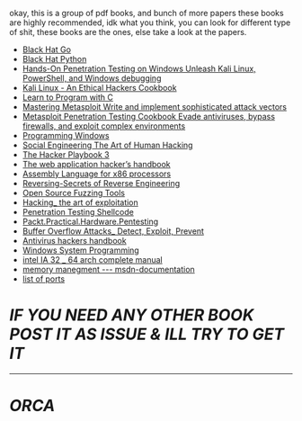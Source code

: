 okay, this is a group of pdf books, and bunch of more papers these books are highly recommended, idk what you think, you can look for different type of shit, these books are the ones, else take a look at the papers.

* [Black Hat Go](https://github.com/ORCA666/hacking-books/blob/main/Black%20Hat%20Go%20Go%20Programming%20for%20Hackers%20and%20Pentesters%20by%20Dan%20Kottmann%20(z-lib.org).pdf)
* [Black Hat Python](https://github.com/ORCA666/hacking-books/blob/main/Black%20Hat%20Python%20Python%20Programming%20for%20Hackers%20and%20Pentesters%20by%20Justin%20Seitz%20(z-lib.org).pdf)
* [Hands-On Penetration Testing on Windows Unleash Kali Linux, PowerShell, and Windows debugging](https://github.com/ORCA666/hacking-books/blob/main/Hands-On%20Penetration%20Testing%20on%20Windows%20Unleash%20Kali%20Linux%2C%20PowerShell%2C%20and%20Windows%20debugging%20tools%20for%20security%20testing%20and%20analysis%20by%20Bramwell%2C%20Phil%20(z-lib.org).rar)
* [Kali Linux - An Ethical Hackers Cookbook](https://github.com/ORCA666/hacking-books/blob/main/Kali%20Linux%20-%20An%20Ethical%20Hackers%20Cookbook%202nd%20Edition%20-%20Himanshu%20Sharma%20by%20F3thinker%20(z-lib.org).pdf)
* [Learn to Program with C](https://github.com/ORCA666/hacking-books/blob/main/Learn%20to%20Program%20with%20C_%20Learn%20to%20Program%20using%20the%20Popular%20C%20Programming%20Language%20(%20PDFDrive%20).pdf)
* [Mastering Metasploit Write and implement sophisticated attack vectors](https://github.com/ORCA666/hacking-books/blob/main/Mastering%20Metasploit%20Write%20and%20implement%20sophisticated%20attack%20vectors%20in%20Metasploit%20using%20a%20completely%20hands-on%20approach%20by%20Nipun%20Jaswal%20(z-lib.org).pdf)
* [Metasploit Penetration Testing Cookbook Evade antiviruses, bypass firewalls, and exploit complex environments](https://github.com/ORCA666/hacking-books/blob/main/Metasploit%20Penetration%20Testing%20Cookbook%20Evade%20antiviruses%2C%20bypass%20firewalls%2C%20and%20exploit%20complex%20environments%20with%20the%20most%20widely%20used%20penetration%20testing%20framework%20by%20Daniel%20Teixeira%2C%20Abhinav%20Singh%2C%20(z-lib.org).pdf)
* [Programming Windows](https://github.com/ORCA666/hacking-books/blob/main/Programming%20Windows%20(%20PDFDrive%20).pdf)
* [Social Engineering The Art of Human Hacking](https://github.com/ORCA666/hacking-books/blob/main/Social%20Engineering%20The%20Art%20of%20Human%20Hacking%20by%20Christopher%20Hadnagy%20(z-lib.org).pdf)
* [The Hacker Playbook 3](https://github.com/ORCA666/hacking-books/blob/main/The%20Hacker%20Playbook%203%20Practical%20Guide%20To%20Penetration%20Testing%20by%20Peter%20Kim%20(z-lib.org).epub.pdf)
* [The web application hacker’s handbook](https://github.com/ORCA666/hacking-books/blob/main/The%20web%20application%20hacker%E2%80%99s%20handbook%20finding%20and%20exploiting%20security%20flaws%20by%20Dafydd%20Stuttard%2C%20Marcus%20Pinto%20(z-lib.org).epub.pdf)
* [Assembly Language for x86 processors](https://github.com/ORCA666/hacking-books/blob/main/%5B3%5DAssembly%20Language%20for%20x86%20processors%20%5Bpdf%5D.pdf)
* [Reversing-Secrets of Reverse Engineering](https://github.com/ORCA666/hacking-books/blob/main/%5B4%5DReversing-Secrets%20of%20Reverse%20Engineering%20%5Bprint%5D.pdf)
* [Open Source Fuzzing Tools](https://github.com/ORCA666/hacking-books/blob/main/%5B5%5DOpen%20Source%20Fuzzing%20Tools%20%5Bprint%5D.pdf)
* [Hacking_ the art of exploitation](https://github.com/ORCA666/hacking-books/blob/main/%5B6%5DHacking_%20the%20art%20of%20exploitation%20%5Bprint%5D.pdf)
* [Penetration Testing Shellcode](https://github.com/ORCA666/hacking-books/blob/main/%5B7%5DPenetration%20Testing%20Shellcode.%20Detect%2C%20exploit%2C%20and%20secure%20network-level%20and%20operating%20system%20vulnerabilities.pdf)
* [Packt.Practical.Hardware.Pentesting](https://github.com/ORCA666/hacking-books/blob/main/Packt.Practical.Hardware.Pentesting.rar)
* [Buffer Overflow Attacks_ Detect, Exploit, Prevent](https://github.com/ORCA666/hacking-books/blob/main/%5B8%5DBuffer%20Overflow%20Attacks_%20Detect%2C%20Exploit%2C%20Prevent%20%5Bprint%5D.pdf)
* [Antivirus hackers handbook](https://github.com/ORCA666/hacking-books/blob/main/%5B9%5DAntivirus%20hackers%20handbook%5Bprint%5D.pdf)
* [Windows System Programming](https://github.com/ORCA666/hacking-books/blob/main/%5BA%5DWindows%20System%20Programming.pdf)
* [intel IA 32 _ 64 arch complete manual](https://github.com/ORCA666/hacking-books/blob/main/intel%20IA%2032%20_%2064%20arch%20complete%20manual.pdf)
* [memory manegment --- msdn-documentation](https://github.com/ORCA666/hacking-books/blob/main/memory%20manegment%20---%20msdn-documentation.pdf)
* [list of ports](https://github.com/ORCA666/hacking-books/blob/main/ports%20-%20protocols.xlsx)

# *IF YOU NEED ANY OTHER BOOK POST IT AS ISSUE & ILL TRY TO GET IT* 
*********************************************************************************
# *ORCA*

